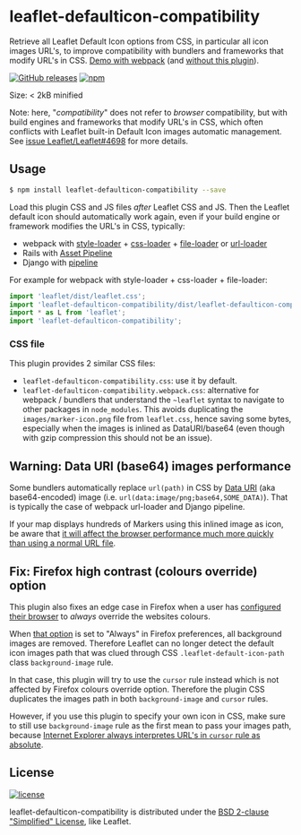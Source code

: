 # leaflet-defaulticon-compatibility
Retrieve all Leaflet Default Icon options from CSS, in particular all icon images URL's, to improve compatibility with bundlers and frameworks that modify URL's in CSS. [Demo with webpack](https://ghybs.github.io/leaflet-defaulticon-compatibility/webpack-demo.html) (and [without this plugin](https://ghybs.github.io/leaflet-defaulticon-compatibility/webpack-demo.html?demo=no-plugin)).

[![GitHub releases](https://img.shields.io/github/release/ghybs/leaflet-defaulticon-compatibility.svg?label=GitHub)](https://github.com/ghybs/leaflet-defaulticon-compatibility/releases)
[![npm](https://img.shields.io/npm/v/leaflet-defaulticon-compatibility.svg)](https://www.npmjs.com/package/leaflet-defaulticon-compatibility)

Size: < 2kB minified

Note: here, "_compatibility_" does not refer to _browser_ compatibility, but with build engines and frameworks that modify URL's in CSS, which often conflicts with Leaflet built-in Default Icon images automatic management. See [issue Leaflet/Leaflet#4698](https://github.com/Leaflet/Leaflet/issues/4968) for more details.


## Usage

```bash
$ npm install leaflet-defaulticon-compatibility --save
```

Load this plugin CSS and JS files _after_ Leaflet CSS and JS. Then the Leaflet default icon should automatically work again, even if your build engine or framework modifies the URL's in CSS, typically:
- webpack with [style-loader](https://github.com/webpack-contrib/style-loader) + [css-loader](https://github.com/webpack-contrib/css-loader) + [file-loader](https://github.com/webpack-contrib/file-loader) or [url-loader](https://github.com/webpack-contrib/url-loader)
- Rails with [Asset Pipeline](http://guides.rubyonrails.org/asset_pipeline.html#what-is-fingerprinting-and-why-should-i-care-questionmark)
- Django with [pipeline](https://github.com/jazzband/django-pipeline)

For example for webpack with style-loader + css-loader + file-loader:

```javascript
import 'leaflet/dist/leaflet.css';
import 'leaflet-defaulticon-compatibility/dist/leaflet-defaulticon-compatibility.webpack.css'; // Re-uses images from ~leaflet package
import * as L from 'leaflet';
import 'leaflet-defaulticon-compatibility';
```


### CSS file

This plugin provides 2 similar CSS files:

- `leaflet-defaulticon-compatibility.css`: use it by default.
- `leaflet-defaulticon-compatibility.webpack.css`: alternative for webpack / bundlers that understand the `~leaflet` syntax to navigate to other packages in `node_modules`. This avoids duplicating the `images/marker-icon.png` file from `leaflet.css`, hence saving some bytes, especially when the images is inlined as DataURI/base64 (even though with gzip compression this should not be an issue).


## Warning: Data URI (base64) images performance

Some bundlers automatically replace `url(path)` in CSS by [Data URI](https://en.wikipedia.org/wiki/Data_URI_scheme) (aka base64-encoded) image (i.e. `url(data:image/png;base64,SOME_DATA)`). That is typically the case of webpack url-loader and Django pipeline.

If your map displays hundreds of Markers using this inlined image as icon, be aware that [it will affect the browser performance much more quickly than using a normal URL file](https://github.com/Leaflet/Leaflet/issues/4968#issuecomment-322422045).


## Fix: Firefox high contrast (colours override) option

This plugin also fixes an edge case in Firefox when a user has [configured their browser](https://support.mozilla.org/en-US/kb/change-fonts-and-colors-websites-use#w_other-settings-for-colors) to _always_ override the websites colours.

When [that option](https://support.mozilla.org/en-US/kb/change-fonts-and-colors-websites-use#w_other-settings-for-colors) is set to "Always" in Firefox preferences, all background images are removed. Therefore Leaflet can no longer detect the default icon images path that was clued through CSS `.leaflet-default-icon-path` class `background-image` rule.

In that case, this plugin will try to use the `cursor` rule instead which is not affected by Firefox colours override option. Therefore the plugin CSS duplicates the images path in both `background-image` and `cursor` rules.

However, if you use this plugin to specify your own icon in CSS, make sure to still use `background-image` rule as the first mean to pass your images path, because [Internet Explorer always interpretes URL's in `cursor` rule as absolute](https://stackoverflow.com/questions/12454770/are-cursor-urls-relative-to-the-css-file#answer-12454924).


## License
[![license](https://img.shields.io/github/license/ghybs/leaflet-defaulticon-compatibility.svg)](LICENSE)

leaflet-defaulticon-compatibility is distributed under the [BSD 2-clause "Simplified" License](http://choosealicense.com/licenses/bsd-2-clause/), like Leaflet.
